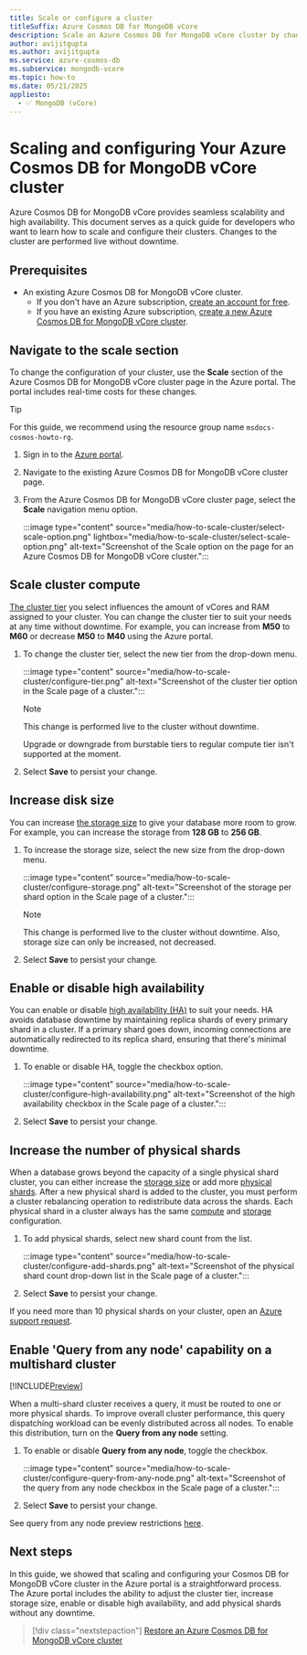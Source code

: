```yaml
---
title: Scale or configure a cluster
titleSuffix: Azure Cosmos DB for MongoDB vCore
description: Scale an Azure Cosmos DB for MongoDB vCore cluster by changing the tier and disk size or change the configuration by enabling high availability.
author: avijitgupta
ms.author: avijitgupta
ms.service: azure-cosmos-db
ms.subservice: mongodb-vcore
ms.topic: how-to
ms.date: 05/21/2025
appliesto:
  - ✅ MongoDB (vCore)
---
```


# Scaling and configuring Your Azure Cosmos DB for MongoDB vCore cluster

Azure Cosmos DB for MongoDB vCore provides seamless scalability and high availability. This document serves as a quick guide for developers who want to learn how to scale and configure their clusters. Changes to the cluster are performed live without downtime.

## Prerequisites

- An existing Azure Cosmos DB for MongoDB vCore cluster.
  - If you don't have an Azure subscription, [create an account for free](https://azure.microsoft.com/free).
  - If you have an existing Azure subscription, [create a new Azure Cosmos DB for MongoDB vCore cluster](quickstart-portal.md).

## Navigate to the scale section

To change the configuration of your cluster, use the **Scale** section of the Azure Cosmos DB for MongoDB vCore cluster page in the Azure portal. The portal includes real-time costs for these changes.

> [!TIP]
> For this guide, we recommend using the resource group name ``msdocs-cosmos-howto-rg``.

1. Sign in to the [Azure portal](https://portal.azure.com).

2. Navigate to the existing Azure Cosmos DB for MongoDB vCore cluster page.

3. From the Azure Cosmos DB for MongoDB vCore cluster page, select the **Scale** navigation menu option.

   :::image type="content" source="media/how-to-scale-cluster/select-scale-option.png" lightbox="media/how-to-scale-cluster/select-scale-option.png" alt-text="Screenshot of the Scale option on the page for an Azure Cosmos DB for MongoDB vCore cluster.":::

## Scale cluster compute

[The cluster tier](./compute-storage.md#compute-in-azure-cosmos-db-for-mongodb-vcore) you select influences the amount of vCores and RAM assigned to your cluster. You can change the cluster tier to suit your needs at any time without downtime. For example, you can increase from **M50** to **M60** or decrease **M50** to **M40** using the Azure portal.

1. To change the cluster tier, select the new tier from the drop-down menu.

   :::image type="content" source="media/how-to-scale-cluster/configure-tier.png" alt-text="Screenshot of the cluster tier option in the Scale page of a cluster.":::

    > [!NOTE]
    > This change is performed live to the cluster without downtime.
    >
    > Upgrade or downgrade from burstable tiers to regular compute tier isn't supported at the moment.

2. Select **Save** to persist your change.

## Increase disk size

You can increase [the storage size](./compute-storage.md#storage-in-azure-cosmos-db-for-mongodb-vcore) to give your database more room to grow. For example, you can increase the storage from **128 GB** to **256 GB**.

1. To increase the storage size, select the new size from the drop-down menu.

   :::image type="content" source="media/how-to-scale-cluster/configure-storage.png" alt-text="Screenshot of the storage per shard option in the Scale page of a cluster.":::

    > [!NOTE]
    > This change is performed live to the cluster without downtime. Also, storage size can only be increased, not decreased.

2. Select **Save** to persist your change.

## Enable or disable high availability

You can enable or disable [high availability (HA)](./high-availability.md) to suit your needs. HA avoids database downtime by maintaining replica shards of every primary shard in a cluster. If a primary shard goes down, incoming connections are automatically redirected to its replica shard, ensuring that there's minimal downtime.

1. To enable or disable HA, toggle the checkbox option.

   :::image type="content" source="media/how-to-scale-cluster/configure-high-availability.png" alt-text="Screenshot of the high availability checkbox in the Scale page of a cluster.":::

2. Select **Save** to persist your change.

## Increase the number of physical shards

When a database grows beyond the capacity of a single physical shard cluster, you can either increase the [storage size](#increase-disk-size) or add more [physical shards](./partitioning.md#physical-shards). After a new physical shard is added to the cluster, you must perform a cluster rebalancing operation to redistribute data across the shards. Each physical shard in a cluster always has the same [compute](#scale-cluster-compute) and [storage](#increase-disk-size) configuration.

1. To add physical shards, select new shard count from the list.

   :::image type="content" source="media/how-to-scale-cluster/configure-add-shards.png" alt-text="Screenshot of the physical shard count drop-down list in the Scale page of a cluster.":::

1. Select **Save** to persist your change.

If you need more than 10 physical shards on your cluster, open an [Azure support request](/azure/azure-portal/supportability/how-to-create-azure-support-request#create-a-support-request).

## Enable 'Query from any node' capability on a multishard cluster

[!INCLUDE[Preview](includes/notice-query-from-any-node-preview.md)]

When a multi-shard cluster receives a query, it must be routed to one or more physical shards. To improve overall cluster performance, this query dispatching workload can be evenly distributed across all nodes. To enable this distribution, turn on the **Query from any node** setting.

1. To enable or disable **Query from any node**, toggle the checkbox.

   :::image type="content" source="media/how-to-scale-cluster/configure-query-from-any-node.png" alt-text="Screenshot of the query from any node checkbox in the Scale page of a cluster.":::

1. Select **Save** to persist your change.

See query from any node preview restrictions [here](./limits.md#query-from-any-node-on-multishard-clusters). 

## Next steps

In this guide, we showed that scaling and configuring your Cosmos DB for MongoDB vCore cluster in the Azure portal is a straightforward process. The Azure portal includes the ability to adjust the cluster tier, increase storage size, enable or disable high availability, and add physical shards without any downtime.

> [!div class="nextstepaction"]
> [Restore an Azure Cosmos DB for MongoDB vCore cluster](how-to-restore-cluster.md)
